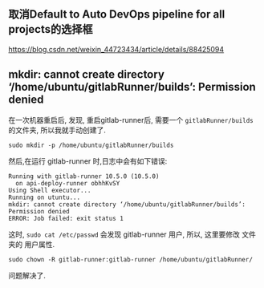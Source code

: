 
## 取消Default to Auto DevOps pipeline for all projects的选择框

https://blog.csdn.net/weixin_44723434/article/details/88425094

## mkdir: cannot create directory ‘/home/ubuntu/gitlabRunner/builds’: Permission denied

在一次机器重启后, 发现, 重启gitlab-runner后, 需要一个 `gitlabRunner/builds` 的文件夹, 所以我就手动创建了.

`sudo mkdir -p /home/ubuntu/gitlabRunner/builds`

然后,在运行 gitlab-runner 时,日志中会有如下错误:

```
Running with gitlab-runner 10.5.0 (10.5.0)
  on api-deploy-runner obhhKvSY
Using Shell executor...
Running on utuntu...
mkdir: cannot create directory ‘/home/ubuntu/gitlabRunner/builds’: Permission denied
ERROR: Job failed: exit status 1
```

这时, `sudo cat /etc/passwd` 会发现 gitlab-runner 用户, 所以, 这里要修改 文件夹的 用户属性.

`sudo chown -R gitlab-runner:gitlab-runner /home/ubuntu/gitlabRunner/`

问题解决了.
